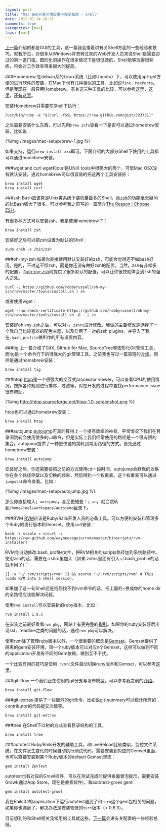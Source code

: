 ```yaml
---
layout: post
title: "Mac Web开发环境设置不完全指南 - Shell"
date: 2012-01-24 16:21
comments: true
categories: [mac]
tags: [mac]
---
```

[上一篇](/blog/2012/01/24/setup-web-development-environment-on-mac-2)介绍的都是GUI的工具，这一篇我会接着讲有关Shell方面的一些经验和技巧。就我所见，对很多从Windows背景转过来的Web开发人员来说Shell是需要迈过的第一道门槛。图形化的操作在很多情况下是很低效的，Shell能够玩得很熟练，将会对工作效率带来很大的提高。

###Homebrew
在debian系的Linux系统（比如Ubuntu）下，可以使用apt-get方便的进行软件的安装，在Mac下也有几种类似的工具，比如说`fink`，`MacPorts`。但是我现在一般只用Homebrew。有关这三种工具的比较，可以参考[这里](http://terrychay.com/article/macports-vs-homebrew.shtml)，[这里](http://www.engineyard.com/blog/2010/homebrew-os-xs-missing-package-manager/)，[还有这里](http://www.quora.com/Should-I-use-Fink-MacPorts-or-Homebrew)。

安装Homebrew只需要在Shell下执行：

    /usr/bin/ruby -e "$(curl -fsSL https://raw.github.com/gist/323731)"

之后需要安装什么东西，可以先用`brew info`查看一下是否可以通过homebrew安装，比如说：

{%img /images/mac-setup/brew-1.jpg %}

如果支持，运行`brew install xxx`即可。下面介绍的大部分Shell下使用的工具都可以通过homebrew安装。

###wget and curl
wget和curl是UNIX tools中很强大的两个，可惜Mac OSX没有默认安装。通过homebrew可以很容易的把这两个工具安装好：

    brew install wget
    brew install curl

###zsh
Bash应该算是Unix类系统下装机量最多的Shell。而[zsh](http://www.zsh.org/)的功能毫无疑问的比Bash强大了很多。可以参考我之前写的一篇简介[The Reason I Choose ZSH](/blog/2011/12/05/the-reason-i-choose-zsh/)。

有很多种方式可以安装zsh，我是使用homebrew了：

    brew install zsh
安装好之后可以把zsh设置为默认的Shell：

    sudo chsh -s /bin/zsh

###oh-my-zsh
如果你直接使用默认安装好的zsh，可能会觉得还不如bash好用。是的，不过这不怪zsh，而是你还没有做好zsh的配置。当然，zsh有非常多的配置，而[oh-my-zsh](https://github.com/robbyrussell/oh-my-zsh)则提供了很多默认的配置，可以让你很快就体会到zsh的强大之处。

    curl -L https://github.com/robbyrussell/oh-my-zsh/raw/master/tools/install.sh | sh

或者使用wget：

    wget --no-check-certificate https://github.com/robbyrussell/oh-my-zsh/raw/master/tools/install.sh -O - | sh

安装好oh-my-zsh之后，可以对`~/.zshrc`进行修改。我做的主要修改是选择了一个我自己比较喜欢的配色主题，以及启用了一对的zsh plugins，并导入了我在`.bash_profile`做所作的所有设置内容。

###tig
上一篇介绍了GitX, Github for Mac, SourceTree等图形化Git管理工具，而tig是一个命令行下的很强大的git管理工具。之前我也写过一篇简短的[介绍](/blog/2011/10/10/tig-a-console-front-end-for-git/)。同样是通过homebrew安装：

    brew install tig

###htop
[htop](http://htop.sourceforge.net/)是一个很强大的交互式processor viewer，可以查看CPU的使用情况，按照各种规则进行排序，过滤等，对在开发的过程中查找performance issue很有帮助。

{%img http://htop.sourceforge.net/htop-1.0-screenshot.png %}

htop也可以通过homebrew安装：

    brew install htop

###autojump
[autojump](https://github.com/joelthelion/autojump/wiki)可真的算得上一个提高效率的神器。平常情况下我们在目录间跳转会使用很多的`cd`命令，但是实际上我们经常使用的路径是一个很有限的集合。autojump提供了一种更快速的跳转到常用路径的方式。首先通过homebrew安装：

    brew install autojump

安装好之后，你还需要按照之前的方式使用cd一段时间，autojump会默默的收集你在各个路径停留以及切换的频率，然后得到一个权重表。这个权重表可以通过`jumpstat`命令查看。比如：

{%img /images/mac-setup/autojump.jpg %}

那么你直接输入`j autojump`，甚至更短些：`j au`，就会跳转到`/home/joel/workspace/autojump`目录下。

###RVM
[RVM](http://beginrescueend.com/)应该是Ruby/Rails开发人员的必备工具。可以方便的安装和管理多个Ruby的发行版本和Gemset。使用curl安装：

    bash -s stable < <(curl -s https://raw.github.com/wayneeseguin/rvm/master/binscripts/rvm-installer)

RVM会自动修改.bash_profile文件，把RVM相关的scripts路径加到系统路径中。使用zsh的话，需要在.zshrc里加入（如果.zshrc里面有引入~/.bash_profile的话就不用了）：

    [[ -s "~/.rvm/scripts/rvm" ]] && source "~/.rvm/scripts/rvm" # This loads RVM into a shell session.

如果加了这一句Shell还是抱怨找不到rvm命令的话，把上面的~换成你的home dir的全路径应该能解决问题。

使用`rvm install`可以安装新的ruby版本，比如：

    rvm install 1.9.3

在安装之前最好看看`rvm pkg`，网站上有更完整的[指引](http://beginrescueend.com/packages/)。如果你的ruby安装好后出现ssl，readline之类的问题的话，通过`rvm pkg`可以解决。

使用rvm除了管理ruby版本以外，一个很重要的概念是[Gemset](http://beginrescueend.com/gemsets/)。Gemset提供了隔离的gem安装环境，同一个ruby版本可以对应n个Gemset，这样可以做到不同的application开发有不同的Gem依赖，做到互不干扰。

一个比较有用的技巧是使用`.rvmrc`文件自动切换ruby版本和Gemset，可以参考[这里](http://beginrescueend.com/workflow/rvmrc/)。

###git-flow
一个我们正在使用的git分支与发布模型，可以参考我之前的[介绍](/blog/2011/12/05/recommend-a-git-branching-model)。

    brew install git-flow

###git-extras
提供了一些额外的git命令，比如说git-summary可以统计所有的contributor的代码提交次数等。

    brew install git-extras

###tree
在Shell下以树的方式查看目录结构的工具。

    brew install tree

###autotest
Ruby/Rails开发的辅助工具，和LiveReload比较类似，监控文件系统，在文件发生变化的时候自动执行测试代码。需要安装到对应的Gemset里面，也可以直接安装到某个Ruby版本的default Gemset里面：

    gem install ZenTest

autotest也有对应的Growl插件，可以在测试完成时提供桌面冒泡提示，需要安装Growl(通过App Store，现在是收费软件)，和autotest-growl gem:

    gem install autotest-growl

我在Rails3.1的application下运行autotest遇到了和`turn`这个gem包相关的问题，如果你也遇到了，解决办法是安装较低的`turn`版本（< 0.8.3）。

目前想到的和Shell相关我常用的工具就这些，[下一篇](/blog/2012/01/24/setup-web-development-environment-on-mac-4)会讲有关配置的一些经验总结。

